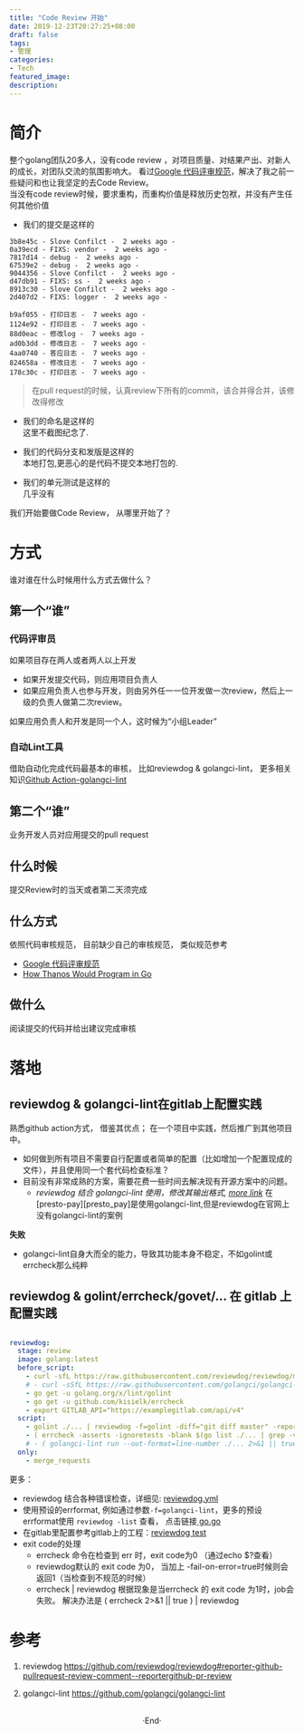 ```yaml
---
title: "Code Review 开始"
date: 2019-12-23T20:27:25+08:00
draft: false
tags: 
- 管理
categories: 
- Tech 
featured_image: 
description: 
---
```

# 简介 
整个golang团队20多人，没有code review ，对项目质量、对结果产出、对新人的成长，对团队交流的氛围影响大。 看过[Google 代码评审规范](https://www.infoq.cn/article/QJi1Kqm4pH3UNAqNzl3l)，解决了我之前一些疑问和也让我坚定的去Code Review。  
当没有code review时候，要求重构，而重构价值是释放历史包袱，并没有产生任何其他价值  

- 我们的提交是这样的  

```golang
3b8e45c - Slove Confilct -  2 weeks ago -
0a39ecd - FIXS: vendor -  2 weeks ago -
7817d14 - debug -  2 weeks ago -
67539e2 - debug -  2 weeks ago -
9044356 - Slove Confilct -  2 weeks ago -
d47db91 - FIXS: ss -  2 weeks ago -
8913c30 - Slove Confilct -  2 weeks ago -
2d407d2 - FIXS: logger -  2 weeks ago -
```

``` golang
b9af055 - 打印日志 -  7 weeks ago - 
1124e92 - 打印日志 -  7 weeks ago - 
88d0eac - 修改log -  7 weeks ago - 
ad0b3dd - 修改日志 -  7 weeks ago - 
4aa0740 - 答应日志 -  7 weeks ago - 
824658a - 修改日志 -  7 weeks ago - 
178c30c - 打印日志 -  7 weeks ago - 
```
> 在pull request的时候，认真review下所有的commit，该合并得合并，该修改得修改

- 我们的命名是这样的  
  这里不截图纪念了. 

- 我们的代码分支和发版是这样的  
  本地打包,更恶心的是代码不提交本地打包的.  

- 我们的单元测试是这样的  
  几乎没有  

我们开始要做Code Review， 从哪里开始了？  
# 方式
谁对谁在什么时候用什么方式去做什么？

## 第一个“谁”

### 代码评审员
如果项目存在两人或者两人以上开发 

- 如果开发提交代码，则应用项目负责人  
- 如果应用负责人也参与开发，则由另外任一一位开发做一次review，然后上一级的负责人做第二次review。 

如果应用负责人和开发是同一个人，这时候为“小组Leader”   

### 自动Lint工具
借助自动化完成代码最基本的审核， 比如reviewdog & golangci-lint， 更多相关知识[Github Action-golangci-lint](https://github.com/reviewdog/action-golangci-lint)   



## 第二个“谁”
业务开发人员对应用提交的pull request 

## 什么时候
提交Review时的当天或者第二天须完成

## 什么方式
依照代码审核规范， 目前缺少自己的审核规范，
类似规范参考

- [Google 代码评审规范](https://www.infoq.cn/article/QJi1Kqm4pH3UNAqNzl3l)  
- [How Thanos Would Program in Go](https://www.bwplotka.dev/2020/how-thanos-would-program-in-go/)

## 做什么
阅读提交的代码并给出建议完成审核

# 落地

## reviewdog & golangci-lint在gitlab上配置实践
熟悉github action方式， 借鉴其优点； 在一个项目中实践，然后推广到其他项目中。

- 如何做到所有项目不需要自行配置或者简单的配置（比如增加一个配置现成的文件），并且使用同一个套代码检查标准？ 
- 目前没有非常成熟的方案，需要花费一些时间去解决现有开源方案中的问题。
    - *reviewdog 结合 golangci-lint 使用，修改其输出格式, [more link][golangci-lint-fmt]*
      在[presto-pay][presto_pay]是使用golangci-lint,但是reviewdog在官网上没有golangci-lint的案例

**失败**

- golangci-lint自身大而全的能力，导致其功能本身不稳定，不如golint或errcheck那么纯粹 

## reviewdog & golint/errcheck/govet/... 在 gitlab 上配置实践

```yml

reviewdog:
  stage: review
  image: golang:latest
  before_script:
    - curl -sfL https://raw.githubusercontent.com/reviewdog/reviewdog/master/install.sh| sh -s -- -b $(go env GOPATH)/bin v0.10.0
    # - curl -sSfL https://raw.githubusercontent.com/golangci/golangci-lint/master/install.sh | sh -s -- -b $(go env GOPATH)/bin v1.27.0
    - go get -u golang.org/x/lint/golint
    - go get -u github.com/kisielk/errcheck
    - export GITLAB_API="https://examplegitlab.com/api/v4"  
  script:
    - golint ./... | reviewdog -f=golint -diff="git diff master" -reporter=gitlab-mr-discussion  -fail-on-error=true
    - ( errcheck -asserts -ignoretests -blank $(go list ./... | grep -v /vendor/) 2>&1 || true ) | reviewdog -name=errcheck -efm="%f:%l:%c:%m" -reporter=gitlab-mr-discussion -level=warning -fail-on-error=true
    # - ( golangci-lint run --out-format=line-number ./... 2>&1 || true ) | reviewdog -f=golangci-lint --name=golangci-lint  -diff="git diff master" -reporter=gitlab-mr-discussion -fail-on-error=true
  only:
    - merge_requests
```

更多： 

- reviewdog 结合各种错误检查，详细见: [reviewdog.yml](https://gitlab.com/reviewdog/reviewdog/-/blob/master/.reviewdog.yml)
- 使用预设的errformat, 例如通过参数`-f=golangci-lint`，更多的预设errformat使用 `reviewdog -list` 查看， 点击链接[ go.go ][go-fmt]
- 在gitlab里配置参考gitlab上的工程：[reviewdog test][reviewdog-test]
- exit code的处理 
  -  errcheck 命令在检查到 err 时，exit code为0 （通过echo $?查看）
  -  reviewdog默认的 exit code 为0， 当加上 -fail-on-error=true时候则会返回1（当检查到不规范的时候）
  -  errcheck | reviewdog  根据现象是当errcheck 的 exit code 为1时，job会失败。 解决办法是 ( errcheck 2>&1 || true ) | reviewdog

# 参考
1. reviewdog
  https://github.com/reviewdog/reviewdog#reporter-github-pullrequest-review-comment--reportergithub-pr-review 

2. golangci-lint
  https://github.com/golangci/golangci-lint


[go-fmt]: https://github.com/reviewdog/errorformat/blob/master/fmts/go.go
[reviewdog-test]: https://gitlab.com/Hyvi/reviewdog-test/-/blob/gitlab-ci-test2/.gitlab-ci.yml
[golangci-lint-fmt]: https://gitlab.com/Hyvi/reviewdog-test/-/blob/gitlab-ci-test2/.gitlab-ci.yml


<br>

<center>  ·End·  </center>
